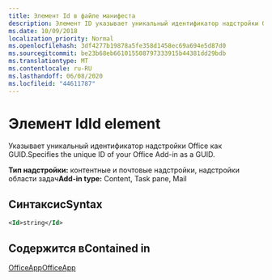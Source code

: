 ```yaml
---
title: Элемент Id в файле манифеста
description: Элемент ID указывает уникальный идентификатор надстройки Office в виде идентификатора GUID.
ms.date: 10/09/2018
localization_priority: Normal
ms.openlocfilehash: 3df4277b19878a5fe358d1458ec69a694e5d87d0
ms.sourcegitcommit: be23b68eb661015508797333915b44381dd29bdb
ms.translationtype: MT
ms.contentlocale: ru-RU
ms.lasthandoff: 06/08/2020
ms.locfileid: "44611787"
---
```

# <a name="id-element"></a><span data-ttu-id="2f14c-103">Элемент Id</span><span class="sxs-lookup"><span data-stu-id="2f14c-103">Id element</span></span>

<span data-ttu-id="2f14c-104">Указывает уникальный идентификатор надстройки Office как GUID.</span><span class="sxs-lookup"><span data-stu-id="2f14c-104">Specifies the unique ID of your Office Add-in as a GUID.</span></span>

<span data-ttu-id="2f14c-105">**Тип надстройки:** контентные и почтовые надстройки, надстройки области задач</span><span class="sxs-lookup"><span data-stu-id="2f14c-105">**Add-in type:** Content, Task pane, Mail</span></span>

## <a name="syntax"></a><span data-ttu-id="2f14c-106">Синтаксис</span><span class="sxs-lookup"><span data-stu-id="2f14c-106">Syntax</span></span>

```XML
<Id>string</Id>
```

## <a name="contained-in"></a><span data-ttu-id="2f14c-107">Содержится в</span><span class="sxs-lookup"><span data-stu-id="2f14c-107">Contained in</span></span>

[<span data-ttu-id="2f14c-108">OfficeApp</span><span class="sxs-lookup"><span data-stu-id="2f14c-108">OfficeApp</span></span>](officeapp.md)

